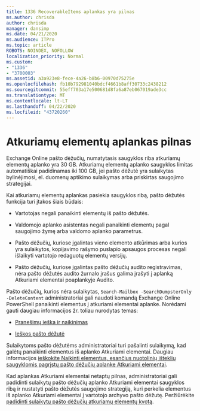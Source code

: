 ```yaml
---
title: 1336 RecoverableItems aplankas yra pilnas
ms.author: chrisda
author: chrisda
manager: dansimp
ms.date: 04/21/2020
ms.audience: ITPro
ms.topic: article
ROBOTS: NOINDEX, NOFOLLOW
localization_priority: Normal
ms.custom:
- "1336"
- "3700003"
ms.assetid: a3a923e8-fece-4a26-b8b6-00970d75275e
ms.openlocfilehash: fb10b792981040bdcf4661b8aff30733c2438212
ms.sourcegitcommit: 55eff703a17e500681d8fa6a87eb067019ade3cc
ms.translationtype: MT
ms.contentlocale: lt-LT
ms.lasthandoff: 04/22/2020
ms.locfileid: "43720260"
---
```

# <a name="the-recoverable-items-folder-is-full"></a>Atkuriamų elementų aplankas pilnas

Exchange Online pašto dėžučių, numatytasis saugyklos riba atkuriamų elementų aplanko yra 30 GB. Atkuriamų elementų aplanko saugyklos limitas automatiškai padidinamas iki 100 GB, jei pašto dėžutė yra sulaikytas bylinėjimosi, el. duomenų aptikimo sulaikymas arba priskirtas saugojimo strategijai.

Kai atkuriamų elementų aplankas pasiekia saugyklos ribą, pašto dėžutės funkcija turi įtakos šiais būdais:

- Vartotojas negali panaikinti elementų iš pašto dėžutės.

- Valdomojo aplanko asistentas negali panaikinti elementų pagal saugojimo žymę arba valdomo aplanko parametrus.

- Pašto dėžučių, kuriose įgalintas vieno elemento atkūrimas arba kurios yra sulaikytos, kopijavimo rašymo puslapio apsaugos procesas negali išlaikyti vartotojo redaguotų elementų versijų.

- Pašto dėžučių, kuriose įgalintas pašto dėžučių audito registravimas, nėra pašto dėžutės audito žurnalo įrašus galima įrašyti į aplanką Atkuriami elementai poaplankyje Audito.

Pašto dėžučių, kurios nėra sulaikytas, `Search-Mailbox -SearchDumpsterOnly -DeleteContent` administratoriai gali naudoti komandą Exchange Online PowerShell panaikinti elementus į atkuriami elementai aplanke. Norėdami gauti daugiau informacijos žr. toliau nurodytas temas:

- [Pranešimų ieška ir naikinimas](https://docs.microsoft.com/office365/securitycompliance/search-for-and-delete-messagesadmin-help)

- [Ieškos pašto dėžutė](https://docs.microsoft.com/powershell/module/exchange/mailboxes/Search-Mailbox)

Sulaikytoms pašto dėžutėms administratoriai turi pašalinti sulaikymą, kad galėtų panaikinti elementus iš aplanko Atkuriami elementai. Daugiau informacijos [ieškokite Naikinti elementus, esančius nuotolinių išteklių saugyklomis pagrįstų pašto dėžučių aplanke Atkuriami elementai](https://docs.microsoft.com/office365/securitycompliance/delete-items-in-the-recoverable-items-folder-of-mailboxes-on-hold).

Kad aplankas Atkuriami elementai netaptų pilnas, administratoriai gali padidinti sulaikytų pašto dėžučių aplanko Atkuriami elementai saugyklos ribą ir nustatyti pašto dėžutės saugojimo strategiją, kuri perkelia elementus iš aplanko Atkuriami elementai į vartotojo archyvo pašto dėžutę. Peržiūrėkite [padidinti sulaikytų pašto dėžučių atkuriamų elementų kvotą](https://docs.microsoft.com/office365/securitycompliance/increase-the-recoverable-quota-for-mailboxes-on-hold).
